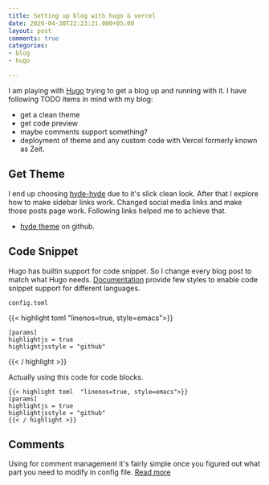 ```yaml
---
title: Setting up blog with hugo & vercel
date: 2020-04-30T22:23:21.000+05:00
layout: post
comments: true
categories:
- blog
- hugo

---
```

I am playing with [Hugo](https://gohugo.io/) trying to get a blog up and running with it. I have following TODO items in mind with my blog:

* get a clean theme
* get code preview
* maybe comments support something?
* deployment of theme and any custom code with Vercel formerly known as Zeit.

## Get Theme

I end up choosing [hyde-hyde](https://themes.gohugo.io/hyde-hyde/) due to it's slick clean look. After that I explore how to make sidebar links work. Changed social media links and make those posts page work. Following links helped me to achieve that.

* [hyde theme](https://github.com/htr3n/hyde-hyde) on github.

## Code Snippet

Hugo has builtin support for code snippet. So I change every blog post to match what Hugo needs. [Documentation](https://gohugo.io/content-management/syntax-highlighting/) provide few styles to enable code snippet support for different languages.

    config.toml

{{< highlight toml  "linenos=true, style=emacs">}}

    [params]
    highlightjs = true  
    highlightjsstyle = "github"

{{< / highlight >}}

Actually using this code for code blocks.

	{{< highlight toml  "linenos=true, style=emacs">}}
    [params]
    highlightjs = true  
    highlightjsstyle = "github"
	{{< / highlight >}}

## Comments

Using for comment management it's fairly simple once you figured out what part you need to modify in config file. [Read more](https://gohugo.io/content-management/comments/)